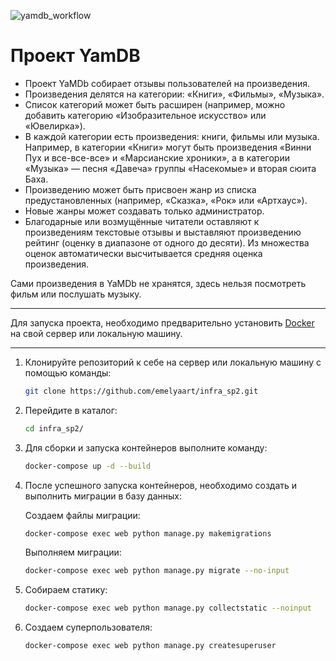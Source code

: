 ![yamdb_workflow](https://github.com/github/docs/actions/workflows/yamdb_workflow.yml/badge.svg)
# Проект YamDB
- Проект YaMDb собирает отзывы пользователей на произведения.  
- Произведения делятся на категории: «Книги», «Фильмы», «Музыка». 
- Список категорий может быть расширен (например, можно добавить категорию «Изобразительное искусство» или «Ювелирка»).
- В каждой категории есть произведения: книги, фильмы или музыка. Например, в категории «Книги» могут быть произведения «Винни Пух и все-все-все» и «Марсианские хроники», а в категории «Музыка» — песня «Давеча» группы «Насекомые» и вторая сюита Баха. 
- Произведению может быть присвоен жанр из списка предустановленных (например, «Сказка», «Рок» или «Артхаус»). 
- Новые жанры может создавать только администратор.
- Благодарные или возмущённые читатели оставляют к произведениям текстовые отзывы и выставляют произведению рейтинг (оценку в диапазоне от одного до десяти). Из множества оценок автоматически высчитывается средняя оценка произведения.

Сами произведения в YaMDb не хранятся, здесь нельзя посмотреть фильм или послушать музыку.
***
Для запуска проекта, необходимо предварительно установить [Docker](https://www.docker.com) на свой сервер или локальную машину.
***
1. Клонируйте репозиторий к себе на сервер или локальную машину с помощью команды:

    ```bash
    git clone https://github.com/emelyaart/infra_sp2.git
    ```

2. Перейдите в каталог:
    ```bash
    cd infra_sp2/
    ```

3. Для сборки и запуска контейнеров выполните команду:
    ```bash
    docker-compose up -d --build
    ```

4. После успешного запуска контейнеров, необходимо создать и выполнить миграции в базу данных:

    Создаем файлы миграции:
    ```bash
    docker-compose exec web python manage.py makemigrations
    ```
    Выполняем миграции:
    ```bash
    docker-compose exec web python manage.py migrate --no-input
    ```
5. Собираем статику:
    ```bash
    docker-compose exec web python manage.py collectstatic --noinput
    ```
6. Создаем суперпользователя:
    ```bash
    docker-compose exec web python manage.py createsuperuser
    ```
